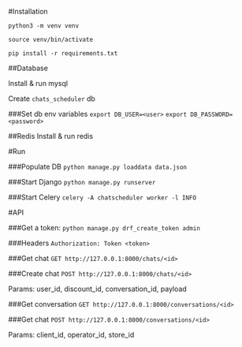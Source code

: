 #Installation

`python3 -m venv venv`

`source venv/bin/activate`

`pip install -r requirements.txt`

##Database

Install & run mysql

Create `chats_scheduler` db

###Set db env variables
`export DB_USER=<user>`
`export DB_PASSWORD=<password>`

##Redis
Install & run redis

#Run

###Populate DB
`python manage.py loaddata data.json`

###Start Django
`python manage.py runserver`

###Start Celery
`celery -A chatscheduler worker -l INFO`

#API

###Get a token:
`python manage.py drf_create_token admin`

###Headers
`Authorization: Token <token>`

###Get chat
`GET http://127.0.0.1:8000/chats/<id>`

###Create chat
`POST http://127.0.0.1:8000/chats/<id>`

Params: user_id, discount_id, conversation_id, payload

###Get conversation
`GET http://127.0.0.1:8000/conversations/<id>`

###Get chat
`POST http://127.0.0.1:8000/conversations/<id>`

Params: client_id, operator_id, store_id